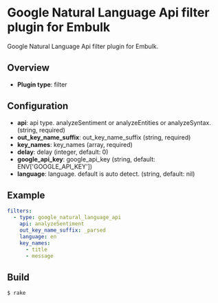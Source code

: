 # Google Natural Language Api filter plugin for Embulk

Google Natural Language Api filter plugin for Embulk.

## Overview

* **Plugin type**: filter

## Configuration

- **api**: api type. analyzeSentiment or analyzeEntities or analyzeSyntax. (string, required)
- **out_key_name_suffix**: out_key_name_suffix (string, required)
- **key_names**: key_names (array, required)
- **delay**: delay (integer, default: 0)
- **google_api_key**: google_api_key (string, default: ENV['GOOGLE_API_KEY'])
- **language**: language. default is auto detect. (string, default: nil)


## Example

```yaml
filters:
  - type: google_natural_language_api
    api: analyzeSentiment
    out_key_name_suffix: _parsed
    language: en
    key_names:
      - title
      - message
```


## Build

```
$ rake
```
